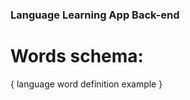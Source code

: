 ﻿### Language Learning App Back-end
 # Words schema:
 { 
 language
   word
   definition
   example
 }
